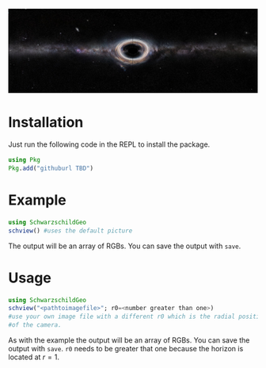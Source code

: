 ![black_hole_example](./example/blackholeimage.jpg)

# Installation

Just run the following code in the REPL to install the package.

```julia
using Pkg
Pkg.add("githuburl TBD")
```

# Example

```julia
using SchwarzschildGeo
schview() #uses the default picture
```

The output will be an array of RGBs. You can save the output with `save`.

# Usage

```julia
using SchwarzschildGeo
schview("<pathtoimagefile>"; r0=<number greater than one>) 
#use your own image file with a different r0 which is the radial position
#of the camera.
```

As with the example the output will be an array of RGBs. 
You can save the output with `save`. 
`r0` needs to be greater that one because the horizon is located at $r=1$.
